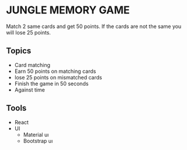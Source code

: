 # JUNGLE MEMORY GAME 
Match 2 same cards and get 50 points. If the cards are not the same you will lose 25 points. 
## Topics
+ Card matching
+ Earn 50 points on matching cards
+ lose 25 points on mismatched cards
+ Finish the game in 50 seconds
+ Against time

## Tools
+ React
+ UI  
  + Material uı
  + Bootstrap uı




